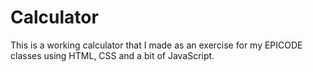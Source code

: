 # Calculator

This is a working calculator that I made as an exercise for my EPICODE classes using HTML, CSS and a bit of JavaScript.
